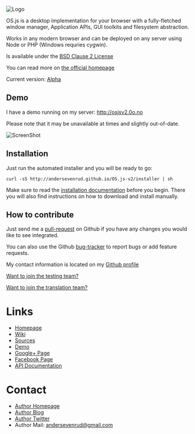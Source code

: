![Logo](https://raw.githubusercontent.com/andersevenrud/OS.js-v2/master/doc/logo-normal.png)

OS.js is a desktop implementation for your browser with a fully-fletched window manager, Application APIs, GUI toolkits and filesystem abstraction.

Works in any modern browser and can be deployed on any server using Node or PHP (Windows requries cygwin).

Is available under the [BSD Clause 2 License](https://raw.githubusercontent.com/andersevenrud/OS.js-v2/master/LICENSE)

You can read more on [the official homepage](http://andersevenrud.github.io/OS.js-v2/)

Current version: [Alpha](https://github.com/andersevenrud/OS.js-v2/wiki/Current-Version)

## Demo

I have a demo running on my server: http://osjsv2.0o.no

Please note that it may be unavailable at times and slightly out-of-date.

![ScreenShot](https://raw.githubusercontent.com/andersevenrud/OS.js-v2/master/doc/screenshot.png)

## Installation

Just run the automated installer and you will be ready to go:

```
curl -sS http://andersevenrud.github.io/OS.js-v2/installer | sh
```

Make sure to read the [installation documentation](https://github.com/andersevenrud/OS.js-v2/blob/master/INSTALL.md) before you begin. There you will also find instructions on how to download and install manually.

## How to contribute

Just send me a [pull-request](https://github.com/andersevenrud/OS.js-v2/pulls) on Github if you have any changes you would like to see integrated.

You can also use the Github [bug-tracker](https://github.com/andersevenrud/OS.js-v2/issues) to report bugs or add feature requests.

My contact information is located on my [Github profile](https://github.com/andersevenrud)

[Want to join the testing team?](https://github.com/andersevenrud/OS.js-v2/wiki/Join-the-testing-team)

[Want to join the translation team?](https://github.com/andersevenrud/OS.js-v2/wiki/Join-the-translation-team)

# Links
* [Homepage](http://andersevenrud.github.io/OS.js-v2/)
* [Wiki](https://github.com/andersevenrud/OS.js-v2/wiki)
* [Sources](https://github.com/andersevenrud/OS.js-v2)
* [Demo](http://osjsv2.0o.no/)
* [Google+ Page](https://plus.google.com/b/113399210633478618934/113399210633478618934)
* [Facebook Page](https://www.facebook.com/pages/OSjs/226644300734574)
* [API Documentation](http://andersevenrud.github.io/OS.js-v2/doc/client/)

# Contact
* [Author Homepage](http://andersevenrud.github.io/)
* [Author Blog](http://anderse.wordpress.com)
* [Author Twitter](https://twitter.com/andersevenrud)
* Author Mail: <andersevenrud@gmail.com>
